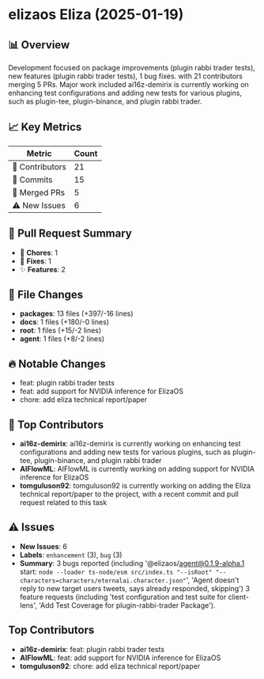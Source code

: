# elizaos Eliza (2025-01-19)
    
## 📊 Overview
Development focused on package improvements (plugin rabbi trader tests), new features (plugin rabbi trader tests), 1 bug fixes. with 21 contributors merging 5 PRs. Major work included ai16z-demirix is currently working on enhancing test configurations and adding new tests for various plugins, such as plugin-tee, plugin-binance, and plugin rabbi trader.

## 📈 Key Metrics
| Metric | Count |
|---------|--------|
| 👥 Contributors | 21 |
| 📝 Commits | 15 |
| 🔄 Merged PRs | 5 |
| ⚠️ New Issues | 6 |

## 🔄 Pull Request Summary
- 🧹 **Chores**: 1
- 🐛 **Fixes**: 1
- ✨ **Features**: 2

## 📁 File Changes
- **packages**: 13 files (+397/-16 lines)
- **docs**: 1 files (+180/-0 lines)
- **root**: 1 files (+15/-2 lines)
- **agent**: 1 files (+8/-2 lines)

## 🔥 Notable Changes
- feat: plugin rabbi trader tests
- feat: add support for NVIDIA inference for ElizaOS
- chore: add eliza technical report/paper

## 👥 Top Contributors
- **ai16z-demirix**: ai16z-demirix is currently working on enhancing test configurations and adding new tests for various plugins, such as plugin-tee, plugin-binance, and plugin rabbi trader
- **AIFlowML**: AIFlowML is currently working on adding support for NVIDIA inference for ElizaOS
- **tomguluson92**: tomguluson92 is currently working on adding the Eliza technical report/paper to the project, with a recent commit and pull request related to this task

## ⚠️ Issues
- **New Issues**: 6
- **Labels**: `enhancement` (3), `bug` (3)
- **Summary**: 3 bugs reported (including '@elizaos/agent@0.1.9-alpha.1 start: `node --loader ts-node/esm src/index.ts "--isRoot" "--characters=characters/eternalai.character.json"`', 'Agent doesn't reply to new target users tweets, says already responded, skipping') 3 feature requests (including 'test configuration and test suite for client-lens', 'Add Test Coverage for plugin-rabbi-trader Package').

## Top Contributors
- **ai16z-demirix**: feat: plugin rabbi trader tests
- **AIFlowML**: feat: add support for NVIDIA inference for ElizaOS
- **tomguluson92**: chore: add eliza technical report/paper